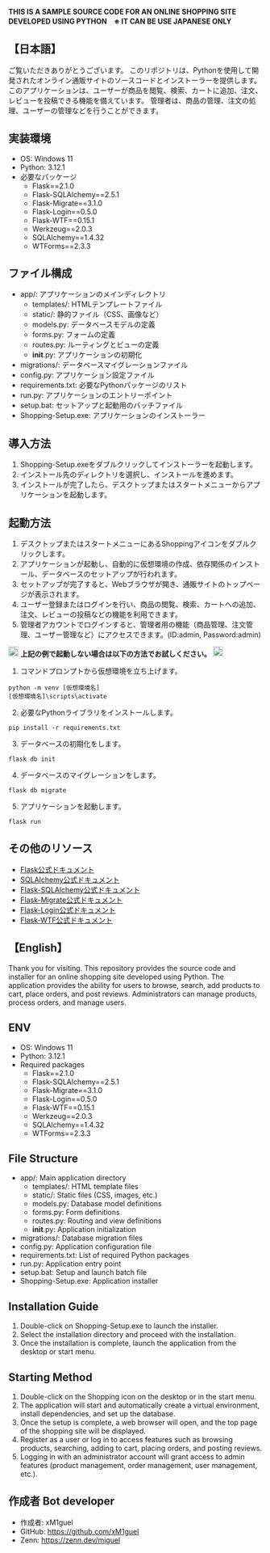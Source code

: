 **THIS IS A SAMPLE SOURCE CODE FOR AN ONLINE SHOPPING SITE DEVELOPED USING PYTHON　※ IT CAN BE USE JAPANESE ONLY**

## **【日本語】**
ご覧いただきありがとうございます。
このリポジトリは、Pythonを使用して開発されたオンライン通販サイトのソースコードとインストーラーを提供します。
このアプリケーションは、ユーザーが商品を閲覧、検索、カートに追加、注文、レビューを投稿できる機能を備えています。
管理者は、商品の管理、注文の処理、ユーザーの管理などを行うことができます。

## **実装環境**
- OS: Windows 11
- Python: 3.12.1
- 必要なパッケージ
  - Flask==2.1.0
  - Flask-SQLAlchemy==2.5.1
  - Flask-Migrate==3.1.0
  - Flask-Login==0.5.0
  - Flask-WTF==0.15.1
  - Werkzeug==2.0.3
  - SQLAlchemy==1.4.32
  - WTForms==2.3.3
    
## **ファイル構成**
- app/: アプリケーションのメインディレクトリ
  - templates/: HTMLテンプレートファイル
  - static/: 静的ファイル（CSS、画像など）
  - models.py: データベースモデルの定義
  - forms.py: フォームの定義
  - routes.py: ルーティングとビューの定義
  - __init__.py: アプリケーションの初期化
- migrations/: データベースマイグレーションファイル
- config.py: アプリケーション設定ファイル
- requirements.txt: 必要なPythonパッケージのリスト
- run.py: アプリケーションのエントリーポイント
- setup.bat: セットアップと起動用のバッチファイル
- Shopping-Setup.exe: アプリケーションのインストーラー

## **導入方法**
1. Shopping-Setup.exeをダブルクリックしてインストーラーを起動します。
2. インストール先のディレクトリを選択し、インストールを進めます。
3. インストールが完了したら、デスクトップまたはスタートメニューからアプリケーションを起動します。

## **起動方法**
1. デスクトップまたはスタートメニューにあるShoppingアイコンをダブルクリックします。
2. アプリケーションが起動し、自動的に仮想環境の作成、依存関係のインストール、データベースのセットアップが行われます。
3. セットアップが完了すると、Webブラウザが開き、通販サイトのトップページが表示されます。
4. ユーザー登録またはログインを行い、商品の閲覧、検索、カートへの追加、注文、レビューの投稿などの機能を利用できます。
5. 管理者アカウントでログインすると、管理者用の機能（商品管理、注文管理、ユーザー管理など）にアクセスできます。(ID:admin, Password:admin)

<img src="https://emojix.s3.ap-northeast-1.amazonaws.com/g3/svg/26a0.svg" width="20" hight="20"> **上記の例で起動しない場合は以下の方法でお試しください。** <img src="https://emojix.s3.ap-northeast-1.amazonaws.com/g3/svg/26a0.svg" width="20" hight="20">
1. コマンドプロンプトから仮想環境を立ち上げます。
```
python -m venv [仮想環境名]
[仮想環境名]\scripts\activate
```
2. 必要なPythonライブラリをインストールします。
```
pip install -r requirements.txt
```
3. データベースの初期化をします。
```
flask db init
```
4. データベースのマイグレーションをします。
```
flask db migrate
```
5. アプリケーションを起動します。
```
flask run
```


## **その他のリソース**
- [Flask公式ドキュメント](https://flask.palletsprojects.com/en/3.0.x/)
- [SQLAlchemy公式ドキュメント](https://docs.sqlalchemy.org/en/20/)
- [Flask-SQLAlchemy公式ドキュメント](https://flask-sqlalchemy.palletsprojects.com/en/3.1.x/)
- [Flask-Migrate公式ドキュメント](https://flask-migrate.readthedocs.io/en/latest/)
- [Flask-Login公式ドキュメント](https://flask-login.readthedocs.io/en/latest/)
- [Flask-WTF公式ドキュメント](https://flask-wtf.readthedocs.io/en/1.2.x/)

## **【English】**
Thank you for visiting.
This repository provides the source code and installer for an online shopping site developed using Python.
The application provides the ability for users to browse, search, add products to cart, place orders, and post reviews.
Administrators can manage products, process orders, and manage users.

## **ENV**
- OS: Windows 11
- Python: 3.12.1
- Required packages
  - Flask==2.1.0
  - Flask-SQLAlchemy==2.5.1
  - Flask-Migrate==3.1.0
  - Flask-Login==0.5.0
  - Flask-WTF==0.15.1
  - Werkzeug==2.0.3
  - SQLAlchemy==1.4.32
  - WTForms==2.3.3

## **File Structure**
- app/: Main application directory
  - templates/: HTML template files
  - static/: Static files (CSS, images, etc.)
  - models.py: Database model definitions
  - forms.py: Form definitions
  - routes.py: Routing and view definitions
  - __init__.py: Application initialization
- migrations/: Database migration files
- config.py: Application configuration file
- requirements.txt: List of required Python packages
- run.py: Application entry point
- setup.bat: Setup and launch batch file
- Shopping-Setup.exe: Application installer

## **Installation Guide**
1. Double-click on Shopping-Setup.exe to launch the installer.
2. Select the installation directory and proceed with the installation.
3. Once the installation is complete, launch the application from the desktop or start menu.

## **Starting Method**
1. Double-click on the Shopping icon on the desktop or in the start menu.
2. The application will start and automatically create a virtual environment, install dependencies, and set up the database.
3. Once the setup is complete, a web browser will open, and the top page of the shopping site will be displayed.
4. Register as a user or log in to access features such as browsing products, searching, adding to cart, placing orders, and posting reviews.
5. Logging in with an administrator account will grant access to admin features (product management, order management, user management, etc.).


## **作成者 Bot developer**

- 作成者: xM1guel
- GitHub: https://github.com/xM1guel
- Zenn: https://zenn.dev/miguel
